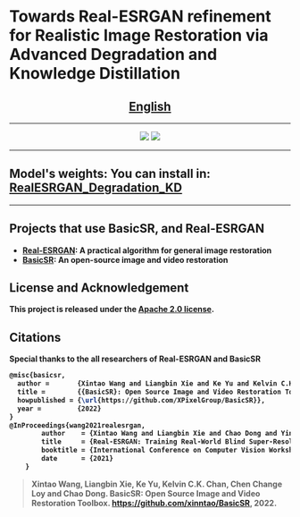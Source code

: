 # Towards Real-ESRGAN refinement for Realistic Image Restoration via Advanced Degradation and Knowledge Distillation
## <div align="center"><b><a href="README.md">English</a>
---
<p align="center">
  <img src="D:\RealESRGAN_Using_Degrdation_and_KD\assets\s1.png">
  <img src="D:\RealESRGAN_Using_Degrdation_and_KD\assets\s3.png">
</p>

---
## **Model's weights: You can install in: [RealESRGAN_Degradation_KD](https://drive.google.com/drive/u/5/folders/1kks1hFgBK5LVQqw3-0xMYh0V9de2B9FG)**
---
## **Projects that use BasicSR, and Real-ESRGAN**

- [**Real-ESRGAN**](https://github.com/xinntao/Real-ESRGAN): A practical algorithm for general image restoration
- [**BasicSR**](https://github.com/XPixelGroup/BasicSR): An open-source image and video restoration

## License and Acknowledgement

This project is released under the [Apache 2.0 license](LICENSE.txt).<br>

## Citations
Special thanks to the all researchers of Real-ESRGAN and BasicSR

``` latex
@misc{basicsr,
  author =       {Xintao Wang and Liangbin Xie and Ke Yu and Kelvin C.K. Chan and Chen Change Loy and Chao Dong},
  title =        {{BasicSR}: Open Source Image and Video Restoration Toolbox},
  howpublished = {\url{https://github.com/XPixelGroup/BasicSR}},
  year =         {2022}
}
@InProceedings{wang2021realesrgan,
        author    = {Xintao Wang and Liangbin Xie and Chao Dong and Ying Shan},
        title     = {Real-ESRGAN: Training Real-World Blind Super-Resolution with Pure Synthetic Data},
        booktitle = {International Conference on Computer Vision Workshops (ICCVW)},
        date      = {2021}
    }
```

> Xintao Wang, Liangbin Xie, Ke Yu, Kelvin C.K. Chan, Chen Change Loy and Chao Dong. BasicSR: Open Source Image and Video Restoration Toolbox. <https://github.com/xinntao/BasicSR>, 2022.

